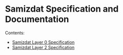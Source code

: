 Samizdat Specification and Documentation
========================================

Contents:

* [Samizdat Layer 0 Specification](samizdat-0/README.md)
* [Samizdat Layer 2 Specification](samizdat-2.md)
